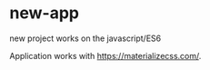 # new-app
new project works on the javascript/ES6

Application works with https://materializecss.com/.
